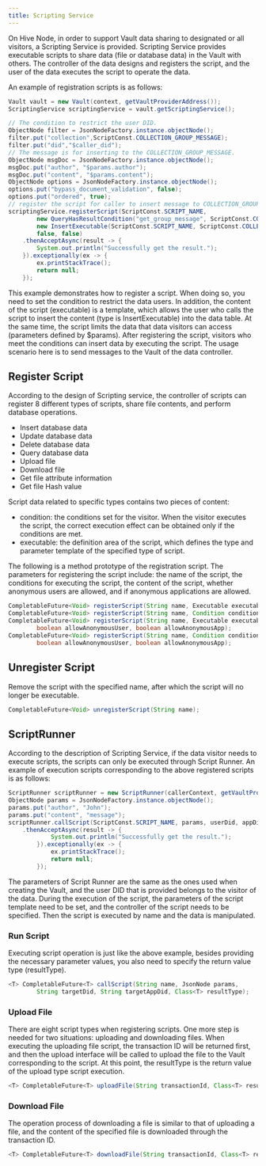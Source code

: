 ```yaml
---
title: Scripting Service
---
```


On Hive Node, in order to support Vault data sharing to designated or all visitors, a Scripting Service is provided. Scripting Service provides executable scripts to share data (file or database data) in the Vault with others. The controller of the data designs and registers the script, and the user of the data executes the script to operate the data.

An example of registration scripts is as follows:

```java
Vault vault = new Vault(context, getVaultProviderAddress());
ScriptingService scriptingService = vault.getScriptingService();

// The condition to restrict the user DID.
ObjectNode filter = JsonNodeFactory.instance.objectNode();
filter.put("collection",ScriptConst.COLLECTION_GROUP_MESSAGE);
filter.put("did","$caller_did");
// The message is for inserting to the COLLECTION_GROUP_MESSAGE.
ObjectNode msgDoc = JsonNodeFactory.instance.objectNode();
msgDoc.put("author", "$params.author");
msgDoc.put("content", "$params.content");
ObjectNode options = JsonNodeFactory.instance.objectNode();
options.put("bypass_document_validation", false);
options.put("ordered", true);
// register the script for caller to insert message to COLLECTION_GROUP_MESSAGE
scriptingService.registerScript(ScriptConst.SCRIPT_NAME,
        new QueryHasResultCondition("get_group_message", ScriptConst.COLLECTION_GROUP, filter),
        new InsertExecutable(ScriptConst.SCRIPT_NAME, ScriptConst.COLLECTION_GROUP_MESSAGE, msgDoc, options),
        false, false)
    .thenAcceptAsync(result -> {
        System.out.println("Successfully get the result.");
    }).exceptionally(ex -> {
        ex.printStackTrace();
        return null;
    });
```

This example demonstrates how to register a script. When doing so, you need to set the condition to restrict the data users. In addition, the content of the script (executable) is a template, which allows the user who calls the script to insert the content (type is InsertExecutable) into the data table. At the same time, the script limits the data that data visitors can access (parameters defined by $params). After registering the script, visitors who meet the conditions can insert data by executing the script. The usage scenario here is to send messages to the Vault of the data controller.

## Register Script

According to the design of Scripting service, the controller of scripts can register 8 different types of scripts, share file contents, and perform database operations.

- Insert database data
- Update database data
- Delete database data
- Query database data
- Upload file
- Download file
- Get file attribute information
- Get file Hash value

Script data related to specific types contains two pieces of content:

- condition: the conditions set for the visitor. When the visitor executes the script, the correct execution effect can be obtained only if the conditions are met.
- executable: the definition area of the script, which defines the type and parameter template of the specified type of script.

The following is a method prototype of the registration script. The parameters for registering the script include: the name of the script, the conditions for executing the script, the content of the script, whether anonymous users are allowed, and if anonymous applications are allowed.

```java
CompletableFuture<Void> registerScript(String name, Executable executable);
CompletableFuture<Void> registerScript(String name, Condition condition, Executable executable);
CompletableFuture<Void> registerScript(String name, Executable executable,
        boolean allowAnonymousUser, boolean allowAnonymousApp);
CompletableFuture<Void> registerScript(String name, Condition condition, Executable executable,
        boolean allowAnonymousUser, boolean allowAnonymousApp);
```

## Unregister Script

Remove the script with the specified name, after which the script will no longer be executable.

```java
CompletableFuture<Void> unregisterScript(String name);
```

## ScriptRunner

According to the description of Scripting Service, if the data visitor needs to execute scripts, the scripts can only be executed through Script Runner. An example of execution scripts corresponding to the above registered scripts is as follows:

```java
ScriptRunner scriptRunner = new ScriptRunner(callerContext, getVaultProviderAddress());
ObjectNode params = JsonNodeFactory.instance.objectNode();
params.put("author", "John");
params.put("content", "message");
scriptRunner.callScript(ScriptConst.SCRIPT_NAME, params, userDid, appDid, JsonNode.class)
    .thenAcceptAsync(result -> {
            System.out.println("Successfully get the result.");
        }).exceptionally(ex -> {
            ex.printStackTrace();
            return null;
        });
```

The parameters of Script Runner are the same as the ones used when creating the Vault, and the user DID that is provided belongs to the visitor of the data. During the execution of the script, the parameters of the script template need to be set, and the controller of the script needs to be specified. Then the script is executed by name and the data is manipulated.

### Run Script

Executing script operation is just like the above example, besides providing the necessary parameter values, you also need to specify the return value type (resultType).

```java
<T> CompletableFuture<T> callScript(String name, JsonNode params,
        String targetDid, String targetAppDid, Class<T> resultType);
```

### Upload File

There are eight script types when registering scripts. One more step is needed for two situations: uploading and downloading files. When executing the uploading file script, the transaction ID will be returned first, and then the upload interface will be called to upload the file to the Vault corresponding to the script. At this point, the resultType is the return value of the upload type script execution.

```java
<T> CompletableFuture<T> uploadFile(String transactionId, Class<T> resultType);
```

### Download File

The operation process of downloading a file is similar to that of uploading a file, and the content of the specified file is downloaded through the transaction ID.

```java
<T> CompletableFuture<T> downloadFile(String transactionId, Class<T> resultType);
```
